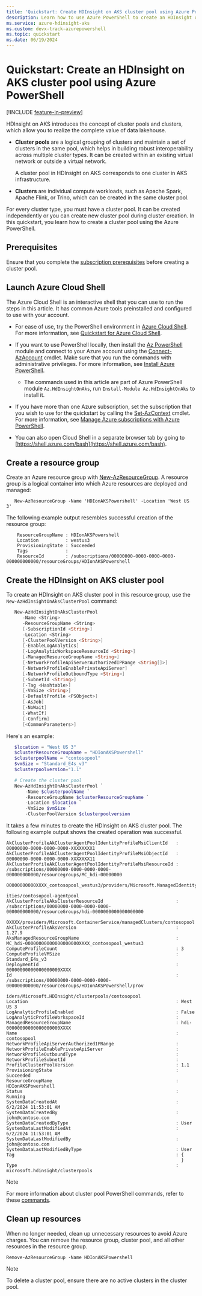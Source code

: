```yaml
---
title: 'Quickstart: Create HDInsight on AKS cluster pool using Azure PowerShell'
description: Learn how to use Azure PowerShell to create an HDInsight on AKS cluster pool.
ms.service: azure-hdinsight-aks
ms.custom: devx-track-azurepowershell
ms.topic: quickstart
ms.date: 06/19/2024
---
```


# Quickstart: Create an HDInsight on AKS cluster pool using Azure PowerShell

[!INCLUDE [feature-in-preview](includes/feature-in-preview.md)]

HDInsight on AKS introduces the concept of cluster pools and clusters, which allow you to realize the complete value of data lakehouse.

- **Cluster pools** are a logical grouping of clusters and maintain a set of clusters in the same pool, which helps in building robust interoperability across multiple cluster types. It can be created within an existing virtual network or outside a virtual network.

  A cluster pool in HDInsight on AKS corresponds to one cluster in AKS infrastructure.

- **Clusters** are individual compute workloads, such as Apache Spark, Apache Flink, or Trino, which can be created in the same cluster pool.

For every cluster type, you must have a cluster pool. It can be created independently or you can create new cluster pool during cluster creation.
In this quickstart, you learn how to create a cluster pool using the Azure PowerShell.

## Prerequisites

Ensure that you complete the [subscription prerequisites](./quickstart-prerequisites-subscription.md) before creating a cluster pool.

## Launch Azure Cloud Shell

The Azure Cloud Shell is an interactive shell that you can use to run the steps in this article. It has common Azure tools preinstalled and configured to use with your account.

- For ease of use, try the PowerShell environment in [Azure Cloud Shell](/azure/cloud-shell/overview). For more information, see [Quickstart for Azure Cloud Shell](/azure/cloud-shell/quickstart).
- If you want to use PowerShell locally, then install the [Az PowerShell](/powershell/azure/new-azureps-module-az) module and connect to your Azure account using the [Connect-AzAccount](/powershell/module/az.accounts/Connect-AzAccount) cmdlet. Make sure that you run the commands with administrative privileges. For more information, see [Install Azure PowerShell](/powershell/azure/install-az-ps).
     * The commands used in this article are part of Azure PowerShell module `Az.HdInsightOnAks`, run `Install-Module Az.HdInsightOnAks` to install it.

- If you have more than one Azure subscription, set the subscription that you wish to use for the quickstart by calling the [Set-AzContext](/powershell/module/az.accounts/set-azcontext) cmdlet. For more information, see [Manage Azure subscriptions with Azure PowerShell](/powershell/azure/manage-subscriptions-azureps#change-the-active-subscription).

- You can also open Cloud Shell in a separate browser tab by going to [https://shell.azure.com/bash](https://shell.azure.com/bash). 

## Create a resource group

Create an Azure resource group with [New-AzResourceGroup](/powershell/module/az.resources/new-azresourcegroup). A resource group is a logical container into which Azure resources are deployed and managed:

```Azure PowerShell
   New-AzResourceGroup -Name 'HDIonAKSPowershell' -Location 'West US 3'
```

The following example output resembles successful creation of the resource group:

```output
    ResourceGroupName : HDIonAKSPowershell
    Location          : westus3
    ProvisioningState : Succeeded
    Tags              :
    ResourceId        : /subscriptions/00000000-0000-0000-0000-000000000000/resourceGroups/HDIonAKSPowershell
```


## Create the HDInsight on AKS cluster pool

To create an HDInsight on AKS cluster pool in this resource group, use the `New-AzHdInsightOnAksClusterPool` command:

```PowerShell
   New-AzHdInsightOnAksClusterPool
      -Name <String>
      -ResourceGroupName <String>
      [-SubscriptionId <String>]
      -Location <String>
      [-ClusterPoolVersion <String>]
      [-EnableLogAnalytics]
      [-LogAnalyticWorkspaceResourceId <String>]
      [-ManagedResourceGroupName <String>]
      [-NetworkProfileApiServerAuthorizedIPRange <String[]>]
      [-NetworkProfileEnablePrivateApiServer]
      [-NetworkProfileOutboundType <String>]
      [-SubnetId <String>]
      [-Tag <Hashtable>]
      [-VmSize <String>]
      [-DefaultProfile <PSObject>]
      [-AsJob]
      [-NoWait]
      [-WhatIf]
      [-Confirm]
      [<CommonParameters>]
```
Here's an example:

```PowerShell
   $location = "West US 3"
   $clusterResourceGroupName = "HDIonAKSPowershell"
   $clusterpoolName = "contosopool"
   $vmSize = "Standard_E4s_v3"
   $clusterpoolversion="1.1"

   # Create the cluster pool
   New-AzHdInsightOnAksClusterPool `
       -Name $clusterpoolName `
       -ResourceGroupName $clusterResourceGroupName `
       -Location $location `
       -VmSize $vmSize `
       -ClusterPoolVersion $clusterpoolversion
```

It takes a few minutes to create the HDInsight on AKS cluster pool. The following example output shows the created operation was successful.

```output
AkClusterProfileAkClusterAgentPoolIdentityProfileMsiClientId   : 00000000-0000-0000-0000-XXXXXXXX1
AkClusterProfileAkClusterAgentPoolIdentityProfileMsiObjectId   : 00000000-0000-0000-0000-XXXXXXX11
AkClusterProfileAkClusterAgentPoolIdentityProfileMsiResourceId : /subscriptions/00000000-0000-0000-0000-000000000000/resourcegroups/MC_hdi-00000000
                                                                 00000000000XXXX_contosopool_westus3/providers/Microsoft.ManagedIdentity/userAssignedIdent
                                                                 ities/contosopool-agentpool
AkClusterProfileAksClusterResourceId                           : /subscriptions/00000000-0000-0000-0000-000000000000/resourceGroups/hdi-0000000000000000000
                                                                 0XXXX/providers/Microsoft.ContainerService/managedClusters/contosopool
AkClusterProfileAksVersion                                     : 1.27.9
AksManagedResourceGroupName                                    : MC_hdi-00000000000000000000XXXX_contosopool_westus3
ComputeProfileCount                                            : 3
ComputeProfileVMSize                                           : Standard_E4s_v3
DeploymentId                                                   : 00000000000000000000XXXX
Id                                                             : /subscriptions/00000000-0000-0000-0000-000000000000/resourceGroups/HDIonAKSPowershell/prov
                                                                 iders/Microsoft.HDInsight/clusterpools/contosopool
Location                                                       : West US 3
LogAnalyticProfileEnabled                                      : False
LogAnalyticProfileWorkspaceId                                  : 
ManagedResourceGroupName                                       : hdi-00000000000000000000XXXX
Name                                                           : contosopool
NetworkProfileApiServerAuthorizedIPRange                       : 
NetworkProfileEnablePrivateApiServer                           : 
NetworkProfileOutboundType                                     : 
NetworkProfileSubnetId                                         : 
ProfileClusterPoolVersion                                      : 1.1
ProvisioningState                                              : Succeeded
ResourceGroupName                                              : HDIonAKSPowershell
Status                                                         : Running
SystemDataCreatedAt                                            : 6/2/2024 11:53:01 AM
SystemDataCreatedBy                                            : john@contoso.com
SystemDataCreatedByType                                        : User
SystemDataLastModifiedAt                                       : 6/2/2024 11:53:01 AM
SystemDataLastModifiedBy                                       : john@contoso.com
SystemDataLastModifiedByType                                   : User
Tag                                                            : {
                                                                 }
Type                                                           : microsoft.hdinsight/clusterpools
```

> [!NOTE]
> For more information about cluster pool PowerShell commands, refer to these [commands](/powershell/module/az.hdinsightonaks/).

## Clean up resources

When no longer needed, clean up unnecessary resources to avoid Azure charges. You can remove the resource group, cluster pool, and all other resources in the resource group.

```azurepowershell
Remove-AzResourceGroup -Name HDIonAKSPowershell
```

> [!NOTE]
> To delete a cluster pool, ensure there are no active clusters in the cluster pool.
